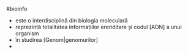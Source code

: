 #bioinfo 
- este o interdisciplină  din biologia moleculară
- reprezintă totalitatea informațiilor ereriditare și codul [ADN] a unui organism
- în studirea [Genom|genomurilor]
- 
